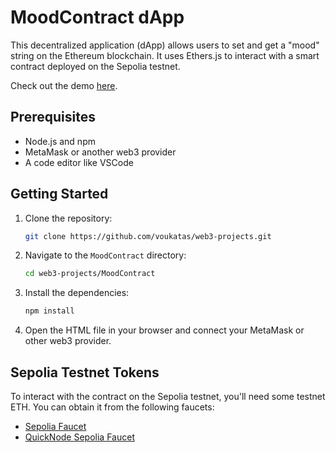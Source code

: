 # MoodContract dApp

This decentralized application (dApp) allows users to set and get a "mood" string on the Ethereum blockchain. It uses Ethers.js to interact with a smart contract deployed on the Sepolia testnet.

Check out the demo [here](https://voukatas.github.io/web3-projects/MoodContract/).

## Prerequisites

- Node.js and npm
- MetaMask or another web3 provider
- A code editor like VSCode

## Getting Started

1. Clone the repository:

    ```bash
    git clone https://github.com/voukatas/web3-projects.git
    ```

2. Navigate to the `MoodContract` directory:

    ```bash
    cd web3-projects/MoodContract
    ```

3. Install the dependencies:

    ```bash
    npm install
    ```

4. Open the HTML file in your browser and connect your MetaMask or other web3 provider.

## Sepolia Testnet Tokens

To interact with the contract on the Sepolia testnet, you'll need some testnet ETH. You can obtain it from the following faucets:

- [Sepolia Faucet](https://sepoliafaucet.com/)
- [QuickNode Sepolia Faucet](https://faucet.quicknode.com/ethereum/sepolia)
